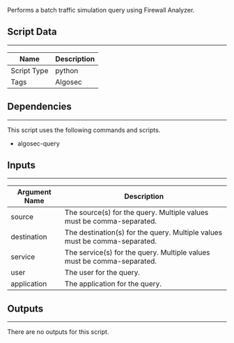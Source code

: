 Performs a batch traffic simulation query using Firewall Analyzer.

## Script Data
---

| **Name** | **Description** |
| --- | --- |
| Script Type | python |
| Tags | Algosec |


## Dependencies
---
This script uses the following commands and scripts.
* algosec-query

## Inputs
---

| **Argument Name** | **Description** |
| --- | --- |
| source | The source(s) for the query. Multiple values must be comma-separated. |
| destination | The destination(s) for the query. Multiple values must be comma-separated. |
| service | The service(s) for the query. Multiple values must be comma-separated. |
| user | The user for the query. |
| application | The application for the query. |

## Outputs
---
There are no outputs for this script.
